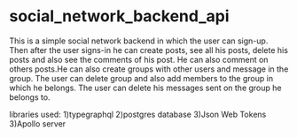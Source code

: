 # social_network_backend_api
This is a simple social network backend in which the user can sign-up. Then after the user signs-in he can create posts, see all his posts, delete his posts and also see the comments of his post. He can also comment on
others posts.He can also create groups with other users and message in the group. The user can delete group and also add members to the group in which he belongs. The user can delete 
his messages sent on the group he belongs to.

libraries used:
1)typegraphql
2)postgres database
3)Json Web Tokens
3)Apollo server
